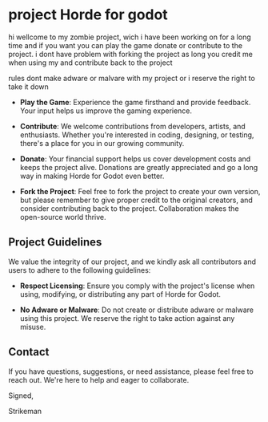 # project Horde for godot
hi wellcome to my zombie project,
wich i have been working on for a long time and if you want you can play the game donate or contribute to the project.
i dont have problem with forking the project as long you credit me when using my and contribute back to the project

rules dont make adware or malvare with my project or i reserve the right to take it down

- **Play the Game**: Experience the game firsthand and provide feedback. Your input helps us improve the gaming experience.

- **Contribute**: We welcome contributions from developers, artists, and enthusiasts. Whether you're interested in coding, designing, or testing, there's a place for you in our growing community.

- **Donate**: Your financial support helps us cover development costs and keeps the project alive. Donations are greatly appreciated and go a long way in making Horde for Godot even better.

- **Fork the Project**: Feel free to fork the project to create your own version, but please remember to give proper credit to the original creators, and consider contributing back to the project. Collaboration makes the open-source world thrive.

## Project Guidelines
We value the integrity of our project, and we kindly ask all contributors and users to adhere to the following guidelines:

- **Respect Licensing**: Ensure you comply with the project's license when using, modifying, or distributing any part of Horde for Godot.

- **No Adware or Malware**: Do not create or distribute adware or malware using this project. We reserve the right to take action against any misuse.

## Contact
If you have questions, suggestions, or need assistance, please feel free to reach out. We're here to help and eager to collaborate.

Signed,

Strikeman
